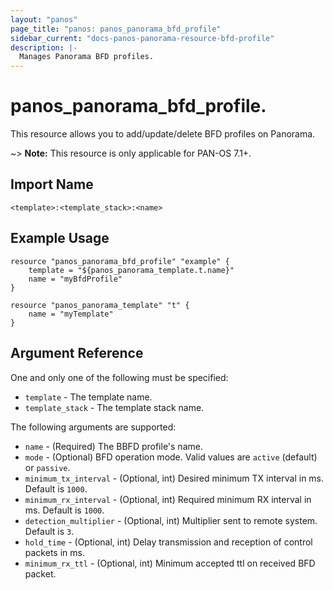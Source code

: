 ```yaml
---
layout: "panos"
page_title: "panos: panos_panorama_bfd_profile"
sidebar_current: "docs-panos-panorama-resource-bfd-profile"
description: |-
  Manages Panorama BFD profiles.
---
```


# panos_panorama_bfd_profile.

This resource allows you to add/update/delete BFD profiles on Panorama.

~> **Note:** This resource is only applicable for PAN-OS 7.1+.


## Import Name

```
<template>:<template_stack>:<name>
```


## Example Usage

```hcl
resource "panos_panorama_bfd_profile" "example" {
    template = "${panos_panorama_template.t.name}"
    name = "myBfdProfile"
}

resource "panos_panorama_template" "t" {
    name = "myTemplate"
}
```

## Argument Reference

One and only one of the following must be specified:

* `template` - The template name.
* `template_stack` - The template stack name.

The following arguments are supported:

* `name` - (Required) The BBFD profile's name.
* `mode` - (Optional) BFD operation mode.  Valid values are `active` (default)
  or `passive`.
* `minimum_tx_interval` - (Optional, int) Desired minimum TX interval in
  ms.  Default is `1000`.
* `minimum_rx_interval` - (Optional, int) Required minimum RX interval in
  ms.  Default is `1000`.
* `detection_multiplier` - (Optional, int) Multiplier sent to remote
  system.  Default is `3`.
* `hold_time` - (Optional, int) Delay transmission and reception of control
  packets in ms.
* `minimum_rx_ttl` - (Optional, int) Minimum accepted ttl on received BFD
  packet.
